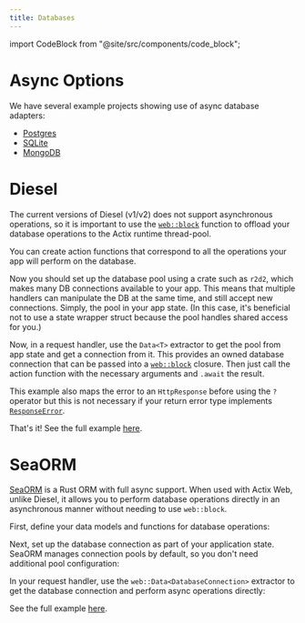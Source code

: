 ```yaml
---
title: Databases
---
```


import CodeBlock from "@site/src/components/code_block";

# Async Options

We have several example projects showing use of async database adapters:

- [Postgres](https://github.com/actix/examples/tree/master/databases/postgres)
- [SQLite](https://github.com/actix/examples/tree/master/databases/sqlite)
- [MongoDB](https://github.com/actix/examples/tree/master/databases/mongodb)

# Diesel

The current versions of Diesel (v1/v2) does not support asynchronous operations, so it is important to use the [`web::block`][web-block] function to offload your database operations to the Actix runtime thread-pool.

You can create action functions that correspond to all the operations your app will perform on the database.

<CodeBlock example="databases" file="main.rs" section="handler" />

Now you should set up the database pool using a crate such as `r2d2`, which makes many DB connections available to your app. This means that multiple handlers can manipulate the DB at the same time, and still accept new connections. Simply, the pool in your app state. (In this case, it's beneficial not to use a state wrapper struct because the pool handles shared access for you.)

<CodeBlock example="databases" file="main.rs" section="main" />

Now, in a request handler, use the `Data<T>` extractor to get the pool from app state and get a connection from it. This provides an owned database connection that can be passed into a [`web::block`][web-block] closure. Then just call the action function with the necessary arguments and `.await` the result.

This example also maps the error to an `HttpResponse` before using the `?` operator but this is not necessary if your return error type implements [`ResponseError`][response-error].

<CodeBlock example="databases" file="main.rs" section="index" />

That's it! See the full example [here](https://github.com/actix/examples/tree/master/databases/diesel).

# SeaORM

[SeaORM](https://www.sea-ql.org/SeaORM/) is a Rust ORM with full async support. When used with Actix Web, unlike Diesel, it allows you to perform database operations directly in an asynchronous manner without needing to use `web::block`.

First, define your data models and functions for database operations:

<CodeBlock example="sea-orm-databases" file="main.rs" section="handler" />

Next, set up the database connection as part of your application state. SeaORM manages connection pools by default, so you don't need additional pool configuration:

<CodeBlock example="sea-orm-databases" file="main.rs" section="main" />

In your request handler, use the `web::Data<DatabaseConnection>` extractor to get the database connection and perform async operations directly:

<CodeBlock example="sea-orm-databases" file="main.rs" section="index" />

See the full example [here](https://github.com/actix/examples/tree/master/databases/sea-orm).

[web-block]: https://docs.rs/actix-web/4/actix_web/web/fn.block.html
[response-error]: https://docs.rs/actix-web/4/actix_web/error/trait.ResponseError.html
